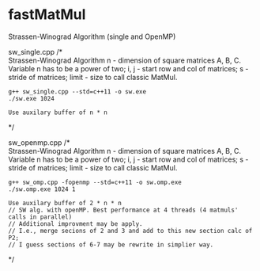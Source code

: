 # fastMatMul
Strassen-Winograd Algorithm (single and OpenMP)

sw_single.cpp
/*  
    Strassen-Winograd Algorithm
    n - dimension of square matrices A, B, C.
        Variable n has to be a power of two;
    i, j - start row and col of matrices;
    s - stride of matrices;
    limit - size to call classic MatMul.

    g++ sw_single.cpp --std=c++11 -o sw.exe
    ./sw.exe 1024
    
    Use auxilary buffer of n * n
*/

sw_openmp.cpp
/*  
    Strassen-Winograd Algorithm
    n - dimension of square matrices A, B, C.
        Variable n has to be a power of two;
    i, j - start row and col of matrices;
    s - stride of matrices;
    limit - size to call classic MatMul.

    g++ sw_omp.cpp -fopenmp --std=c++11 -o sw.omp.exe
    ./sw.omp.exe 1024 1
    
    Use auxilary buffer of 2 * n * n
    // SW alg. with openMP. Best performance at 4 threads (4 matmuls' calls in parallel)
    // Additional improvment may be apply.
    // I.e., merge secions of 2 and 3 and add to this new section calc of P2;
    // I guess sections of 6-7 may be rewrite in simplier way.
*/
